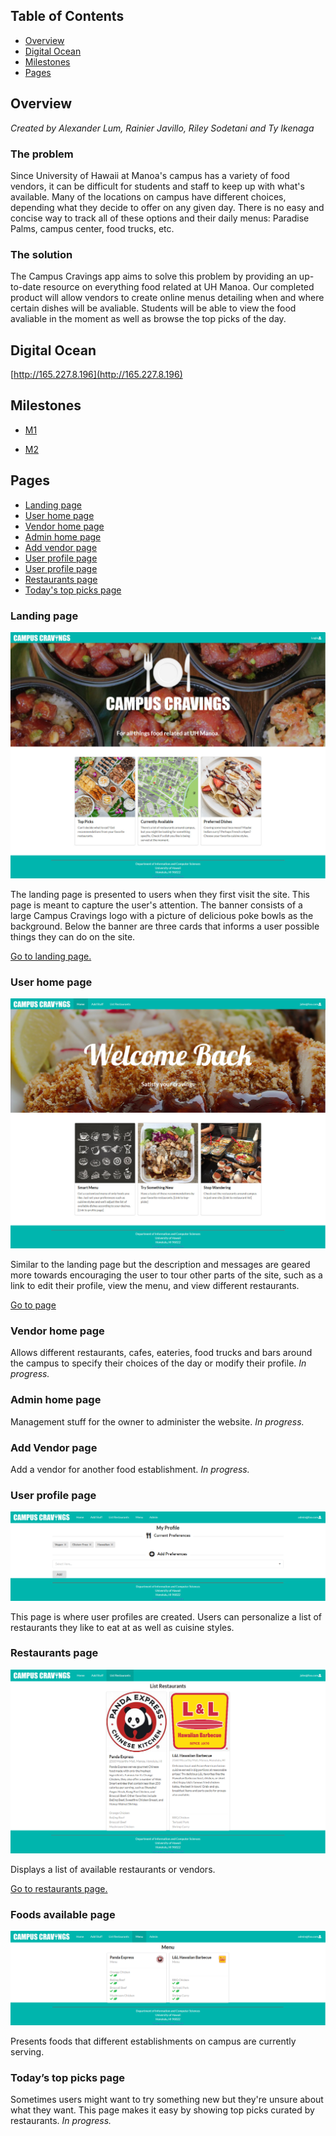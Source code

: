 ## Table of Contents

* [Overview](#overview)
* [Digital Ocean](#digital-ocean)
* [Milestones](#milestones)
* [Pages](#pages)


## Overview

*Created by Alexander Lum, Rainier Javillo, Riley Sodetani and Ty Ikenaga*

### The problem

Since University of Hawaii at Manoa's campus has a variety of food vendors, it can be difficult for students and staff to keep up with what's available. Many of the locations on campus have different choices, depending what they decide to offer on any given day. There is no easy and concise way to track all of these options and their daily menus: Paradise Palms, campus center, food trucks, etc.

### The solution

The Campus Cravings app aims to solve this problem by providing an up-to-date resource on everything food related at UH Manoa. Our completed product will allow vendors to create online menus detailing when and where certain dishes will be avaliable. Students will be able to view the food avaliable in the moment as well as browse the top picks of the day.

## Digital Ocean 
[http://165.227.8.196](http://165.227.8.196)

## Milestones

* [M1](https://github.com/campus-cravings/campus-cravings/projects/1)

* [M2](https://github.com/campus-cravings/campus-cravings/projects/2)

## Pages

* [Landing page](#landing-page)
* [User home page](#user-home-page)
* [Vendor home page](#vendor-home-page)
* [Admin home page](#admin-home-page)
* [Add vendor page](#add-vendor-page)
* [User profile page](#user-home-page)
* [User profile page](#user-home-page)
* [Restaurants page](#restaurants-page)
* [Today's top picks page](#todays-top-picks-page)


### Landing page

![](images/m1-landing-page.jpg)

The landing page is presented to users when they first visit the site. This page is meant to capture the user's attention. The banner consists of a large Campus Cravings logo with a picture of delicious poke bowls as the background. Below the banner are three cards that informs a user possible things they can do on the site. 

[Go to landing page.](http://165.227.8.196/#/)

### User home page

![](images/m1-home-page.jpg)

Similar to the landing page but the description and messages are geared more towards encouraging the user to tour other parts of the site, such as a link to edit their profile, view the menu, and view different restaurants. 

[Go to page](http://165.227.8.196/#/userhome)

### Vendor home page

Allows different restaurants, cafes, eateries, food trucks and bars around the campus to specify their choices of the day or modify their profile. *In progress.*

### Admin home page

Management stuff for the owner to administer the website. *In progress.*

### Add Vendor page

Add a vendor for another food establishment. *In progress.*

### User profile page

![](images/m1-user-profile.png)

This page is where user profiles are created. Users can personalize a list of restaurants they like to eat at as well as cuisine styles. 

### Restaurants page

![](images/m1-list-restaurants.png)

Displays a list of available restaurants or vendors. 

[Go to restaurants page.](http://165.227.8.196/#/vendor)

### Foods available page

![](images/m1-menu.png)

Presents foods that different establishments on campus are currently serving.

### Today’s top picks page

Sometimes users might want to try something new but they're unsure about what they want. This page makes it easy by showing top picks curated by restaurants. *In progress.*
